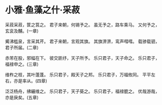 # 小雅·鱼藻之什·采菽

采菽采菽，筐之筥之。
君子来朝，何锡予之。
虽无予之，路车乘马。
又何予之，玄衮及黼。(一章)

觱沸槛泉，言采其芹。
君子来朝，言观其旗。
其旗淠淠，鸾声嘒嘒。
载骖载驷，君子所届。(二章)

赤芾在股，邪幅在下。
彼交匪纾，天子所予。
乐只君子，天子命之。
乐只君子，福禄申之。(三章)

维柞之枝，其叶蓬蓬。
乐只君子，殿天子之邦。
乐只君子，万福攸同。
平平左右，亦是率从。(四章)

泛泛杨舟，绋纚维之。
乐只君子，天子葵之。
乐只君子，福禄膍之。
优哉游哉，亦是戾矣。(五章)

